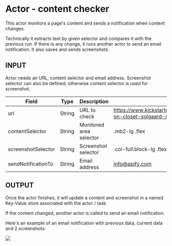 # Actor - content checker
This actor monitors a page's content and sends a notification when content changes.

Technically it extracts text by given selector and compares it with the previous run. If there is any change, it runs another actor to send an email notification. It also saves and sends screenshots.

## INPUT

Actor needs an URL, content selector and email address. Screenshot selector can also be defined, otherwise content selector is used for screenshot.

| Field | Type | Description | Example | Mandatory
| ----- | ---- | ----------- | ------- | ---------
| url | String | URL to check | https://www.kickstarter.com/projects/solgaarddesign/carry-on-closet-solgaard-suitcase-shelf-and-usb | yes
| contentSelector | String | Monitored area selector | .mb2-lg .flex | yes
| screenshotSelector | String | Screenshot selector | .col-full.block-lg .flex | no
| sendNotificationTo | String | Email address | info@apify.com | yes

## OUTPUT

Once the actor finishes, it will update a content and screenshot in a named Key-Value store associated with the actor / task.

If the content changed, another actor is called to send an email notification.

Here's an example of an email notification with previous data, current data and 2 screenshots:

<img src="https://apify-uploads-prod.s3.amazonaws.com/XMuiubsWzSFbcQEhs-Screen_Shot_2019-01-02_at_23.23.51.png" style="max-width: 100%" />

